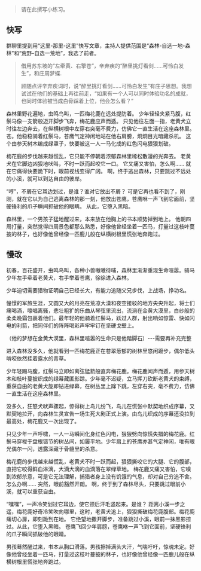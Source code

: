 > 请在此撰写小练习。

## 快写

群聊里提到用“这里-那里-这里”快写文章，主持人提供范围是“森林-自选一地-森林”和“荒野-自选一荒地”，我选了前者。

>借用苏东坡的“左牵黄、右擎苍”，辛弃疾的“醉里挑灯看剑……可怜白发生”，和庄周梦蝶.
>
>顾随点评辛弃疾词时，说“醉里挑灯看剑……可怜白发生”有庄子思想。我想试试在他们的基础上再往前走，“如果有一个人可以同时体验功名的成就，也同时体验被当成白骨踩着上位，他会怎么看？”

森林里野花遍地，虫鸣鸟叫，一匹梅花鹿在远处提防着。
少年轻轻夹紧马腹，红鬃马像一支箭般迈开脚步飞奔，梅花鹿应声而遁。
只见他往左面一指，老黄犬立时往左边奔去，在纵横树根中左穿右突毫不费力，仿佛它一直生活在这座森林里。
苍。他稳稳骑着红鬃马，苍鹰气定神闲地站在他右肩膀，炯炯目光暗藏杀机。
这个由参天树木编成绿罩子，快要被这一人一马化成的红色闪电狠狠划破。

梅花鹿的步伐越来越慌乱，它只能不停朝着浓郁森林里稀松散漫的光奔去。
老黄犬在它脚边凶狠地吠叫，不时一跃而起咬它一口。
它又痛又害怕，怎么啊……
就在它痛得快要跪下时，眼前视线变得广阔。
啊，终于逃出森林，只要跳过不远处的小溪，就可以到达自由的彼岸。

“哼”，不屑在它耳边划过，是谁？谁对它放出不屑？
可是它再也看不到了，刚刚，就在它以为自己逃离森林的那一刻，他放出苍鹰，苍鹰咻一声飞到它面前，坚硬锋利的爪子瞬间抓破他的眼睛。
从此，它堕入黑暗。

森林里，一个男孩子猛地醒过来，本来放在他胸上的书本顺势掉到地上。
他朝四周打量，突然觉得四周景色都那么熟悉，好像他曾经坐着一匹马，打量过这枝叶蔓披的林子，也好像他曾经像一匹鹿儿般在纵横树根里慌张地奔跑过。

## 慢改

初春，百花盛开，虫鸣鸟叫，各种小兽嗷嗷待哺，森林里渐渐重现生命喧嚣。骑马少年左手牵着老黄犬，右手举着苍鹰，徐徐进入森林。

少年迫切需要猎物证明自己已经长大，有能力追随父兄步伐，上战场，挣功名。

憧憬的军旅生涯，又圆又大的月亮在荒凉大漠和夜空接驳的地方央央升起，将士们痛喝酒，嚎唱离骚，悲壮粗犷的乐曲从琴弦里流出，流淌在金黄大漠里，白纱般的柔柔晚霜包裹着他们。最年轻的他骑着红鬃马，跃过人群，射出响如惊雷、快如闪电的利箭，把同伴们的阵阵喝彩声牢牢钉在坚硬戈壁上。

（他的梦想在金黄大漠里，森林里喧嚣的生命只是他踏脚石）---需要再补充完整

进入森林没多久，他就看到一匹梅花鹿正在苍翠葱郁的树林里悠闲踱步，偶尔低头啃咬依然挂着露水的青草。

少年轻踢马腹，红鬃马立即如离弦猛箭般直奔梅花鹿。梅花鹿闻声而遁，用参天树木和枝叶蔓披织成的绿幕藏匿影踪。少年毫不迟疑，立马挥刀砍断老黄犬的束缚，重获自由的老黄犬旋即钻进绿幕，在树丛里上蹿下跳，左穿右突，毫不费力，仿佛一直生活在这座森林里。

没多久，狂怒犬吠声骤起，惊得树上鸟儿纷飞，鸟儿在慌张中默契地织成序幕，又默契地拉开，向森林生灵宣告一场生死大剧正式上演。由鸟儿织成的序幕还没拉到最高处，梅花鹿又一次出现了。

只见少年一声呼啸，一人一马瞬间化身红色闪电，狠狠劈向惊慌失措的梅花鹿。红鬃马穿梭于盘根错节的树丛间，如履平地。少年肩上的苍鹰亦甚气定神闲，唯有眼光偶尔一闪，透露深藏于骨髓里的杀意。

梅花鹿的步伐越来越慌乱，老黄犬不时一跃而起，狠狠撕咬它的大腿、它的腹部，直把它咬得鲜血淋漓，大滴大滴的血滴落在翠绿草地。
梅花鹿又痛又害怕，它嗅到浓郁杀意，可是它无法理解，捕猎者身上没有饥饿的气息，却对自己穷追不舍。怎么办啊……
突然，眼前豁然开朗。
啊，终于到了森林尽头，只要跳过眼前小溪，就可以重获自由。

“嘿嘿”，一声冷笑划过它耳边，使它颈后汗毛竖起来。是谁？
距离小溪一步之遥，梅花鹿好奇冷笑吹向哪里，这时，老黄犬追上，狠狠撕破梅花鹿腹部。梅花鹿痛切心扉，即刻跪到在地。
它绝望地撒开脚步，准备跳过小溪，眼前一抹黑影掠过。从此，它堕入黑暗。
苍鹰飞回少年肩膀，苍鹰咻一声飞到它面前，坚硬锋利的爪子瞬间抓破他的眼睛。

男孩蓦然醒过来，书本从胸口滑落。男孩擦掉满头大汗，气喘吁吁，惊魂未定。好像他曾经坐着一匹马，打量过这枝叶蔓披的林子，也好像他曾经像一匹鹿儿般在纵横树根里慌张地奔跑过。

